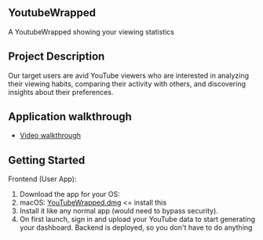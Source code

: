 

## YoutubeWrapped
A YoutubeWrapped showing your viewing statistics

## Project Description

Our target users are avid YouTube viewers who are interested in analyzing 
their viewing habits, comparing their activity with others, 
and discovering insights about their preferences.

## Application walkthrough 
* [Video walkthrough](https://github.com/ashnoork/YoutubeWrapped/wiki/Video-Walkthrough) 


## Getting Started
Frontend (User App):
1. Download the app for your OS:
2. macOS: [YouTubeWrapped.dmg](https://drive.google.com/file/d/1LbUhOJJf5Gn5lI5f0qwL5Fc2cLkhI5mJ/view) <= install this 
3. Install it like any normal app (would need to bypass security). 
4. On first launch, sign in and upload your YouTube data to start generating your dashboard.
Backend is deployed, so you don't have to do anything



